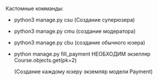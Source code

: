 Кастомные комманды:
 - python3 manage.py csu
   (Создание суперюзера)
 - python3 manage.py cmu
   (создание модератора)
 - python3 manage.py cbu
   (создание обычного юзера)

 - python manage.py fill_payment
   НЕОБХОДИМ экзепляр Course.objects.get(pk=2)

   (Создание каждому юзеру экземляр модели Payment)